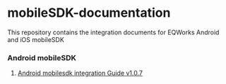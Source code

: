# mobileSDK-documentation
This repository contains the integration documents for EQWorks Android and iOS mobileSDK

### Android mobileSDK
1. [Android mobilesdk integration Guide v1.0.7](docs/androidsdk_v1.0.7.md)
